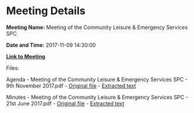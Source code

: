 # Meeting Details

**Meeting Name:** Meeting of the Community Leisure & Emergency Services SPC

**Date and Time:** 2017-11-09 14:30:00

**[Link to Meeting](https://www.limerick.ie/council/whats-on/meeting-community-leisure-emergency-services-spc)**

Files: 

Agenda - Meeting of the Community Leisure & Emergency Services SPC - 9th November 2017.pdf - [Original file](https://www.limerick.ie/sites/default/files/media/documents/2017-11/Agenda%209th%20Nov%20%202017.pdf) - [Extracted text](./Agenda%20-%20Meeting%20of%20the%20Community%20Leisure%20%26%20Emergency%20Services%20SPC%20-%209th%20November%202017.md)

Minutes - Meeting of the Community Leisure & Emergency Services SPC - 21st June 2017.pdf - [Original file](https://www.limerick.ie/sites/default/files/media/documents/2017-11/Item%201%20Minutes%20of%20meeting%20210617.pdf) - [Extracted text](./Minutes%20-%C2%A0Meeting%20of%20the%20Community%20Leisure%20%26%20Emergency%20Services%20SPC%20-%2021st%20June%202017.md)

